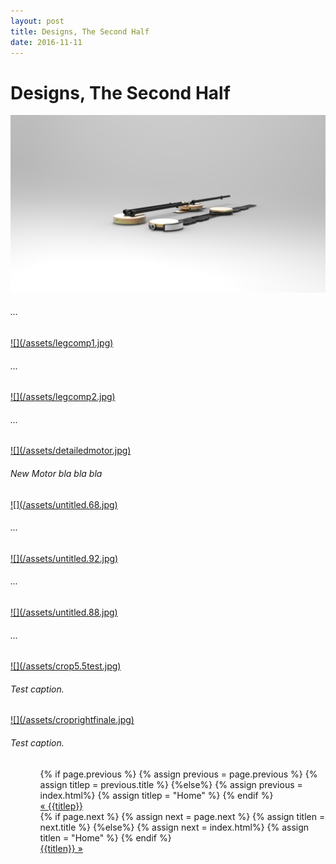 ```yaml
---
layout: post
title: Designs, The Second Half
date: 2016-11-11
---
```

# Designs, The Second Half
<a href="/assets/legcomp.jpg" target="_blank">![](/assets/legcomp.jpg)</a>
<h6>...</h6>
<a href="/assets/legcomp1.jpg" target="_blank">![](/assets/legcomp1.jpg)</a>
<h6>...</h6>
<a href="/assets/legcomp2.jpg" target="_blank">![](/assets/legcomp2.jpg)</a>
<h6>...</h6>
<a href="/assets/detailedmotor.jpg" target="_blank">![](/assets/detailedmotor.jpg)</a>
<h6>New Motor bla bla bla</h6>
<a href="/assets/untitled.68.jpg" target="_blank">![](/assets/untitled.68.jpg)</a>
<h6>...</h6>
<a href="/assets/untitled.92.jpg" target="_blank">![](/assets/untitled.92.jpg)</a>
<h6>...</h6>
<a href="/assets/untitled.88.jpg" target="_blank">![](/assets/untitled.88.jpg)</a>
<h6>...</h6>
<a href="/assets/crop5.5test.jpg" target="_blank">![](/assets/crop5.5test.jpg)</a>
<h6>Test caption.</h6>
<a href="/assets/croprightfinale.jpg" target="_blank">![](/assets/croprightfinale.jpg)</a>
<h6>Test caption.</h6>

<ul class="footer">
    <ul class="button">
        {% if page.previous %}
            {% assign previous = page.previous %}
            {% assign titlep = previous.title %}
        {%else%}
            {% assign previous = index.html%}
            {% assign titlep = "Home" %}
        {% endif %}
        <div class="button0"><a href="{{site.baseurl}}{{previous.url}}">&laquo; {{titlep}}</a></div>
        {% if page.next %}
            {% assign next = page.next %}
            {% assign titlen = next.title %}
        {%else%}
            {% assign next = index.html%}
            {% assign titlen = "Home" %}
        {% endif %}
        <div class="button0"><a href="{{site.baseurl}}{{next.url}}">{{titlen}} &raquo;</a></div>         
    </ul>
</ul>

